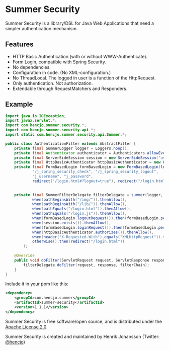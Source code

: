 # Summer Security

Summer Security is a library/DSL for Java Web Applications that need a simpler authentication mechanism.

## Features

- HTTP Basic Authentication (with or without WWW-Authenticate).
- Form Login, compatible with Spring Security.
- No dependencies.
- Configuration in code. (No XML-configuration.)
- No ThreadLocal. The logged in user is a function of the HttpRequest.
- Only authentication. Not authorization.
- Extendable through RequestMatchers and Responders.

## Example

```java
import java.io.IOException;
import javax.servlet.*;
import com.hencjo.summer.security.*;
import com.hencjo.summer.security.api.*;
import static com.hencjo.summer.security.api.Summer.*;

public class AuthenticationFilter extends AbstractFilter {
    private final SummerLogger logger = Loggers.noop();
    private final Authenticator authenticator = Authenticators.allowEveryoneAuthenticator();
	private final ServerSideSession session = new ServerSideSession("username");
	private final HttpBasicAuthenticator httpBasicAuthenticator = new HttpBasicAuthenticator(authenticator, "Realm");
	private final FormBasedLogin formBasedLogin = new FormBasedLogin(logger, authenticator, session.sessionWriter(), 
			"/j_spring_security_check", "/j_spring_security_logout", 
			"j_username", "j_password", 
			redirect("/login.html#?logout=true"), redirect("/login.html#?failure=true"), redirect("/index.html"));

	
	private final SummerFilterDelegate filterDelegate = summer(logger, 
			when(pathBeginsWith("/img/")).thenAllow(),
			when(pathBeginsWith("/lib/")).thenAllow(),
			when(pathEquals("/login.html")).thenAllow(),
			when(pathEquals("/login.js")).thenAllow(),
			when(formBasedLogin.logoutRequest()).then(formBasedLogin.performLogoutRequest()),
			when(session.exists()).thenAllow(),
			when(formBasedLogin.loginRequest()).then(formBasedLogin.performLoginRequest()),
			when(httpBasicAuthenticator.authorizes()).thenAllow(),
			when(header("X-Requested-With").equals("XMLHttpRequest")).then(status(403)),
			otherwise().then(redirect("/login.html"))
		);
	
	@Override
	public void doFilter(ServletRequest request, ServletResponse response, FilterChain filterChain) throws IOException, ServletException {
		filterDelegate.doFilter(request, response, filterChain);
	}
}
```

Include it in your pom like this:
```xml
<dependency>
    <groupId>com.hencjo.summer</groupId>
    <artifactId>summer-security</artifactId>
    <version>1.1.1</version>
</dependency>
```

Summer Security is free software/open source, and is distributed under the [Apache License 2.0](http://opensource.org/licenses/Apache-2.0).

Summer Security is created and maintained by Henrik Johansson (Twitter: [@hencjo](http://twitter.com/hencjo))
